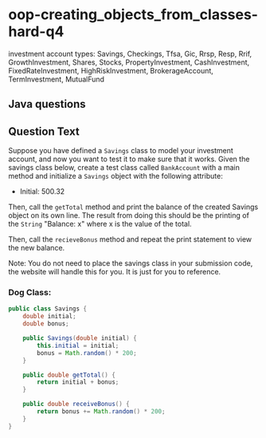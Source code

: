 # oop-creating_objects_from_classes-hard-q4

investment account types:
Savings, Checkings, Tfsa, Gic, Rrsp, Resp, Rrif, GrowthInvestment, Shares, Stocks, PropertyInvestment, CashInvestment,
FixedRateInvestment, HighRiskInvestment, BrokerageAccount, TermInvestment, MutualFund

## Java questions

## Question Text

Suppose you have defined a `Savings` class to model your investment account, and now you want to test it to make sure 
that it works. Given the savings class below, create a test class called `BankAccount` with a main method and 
initialize a `Savings` object with the following attribute:
- Initial: 500.32

Then, call the `getTotal` method and print the balance of the created Savings object on its own line. The result from 
doing this should be the printing of the `String` "Balance: x" where x is the value of the total.

Then, call the `recieveBonus` method and repeat the print statement to view the new balance.

Note: You do not need to place the savings class in your submission code, the website will handle this for you. It is 
just for you to reference.

### Dog Class:

```java
public class Savings {
    double initial;
    double bonus;

    public Savings(double initial) {
        this.initial = initial;
        bonus = Math.random() * 200;
    }

    public double getTotal() {
        return initial + bonus;
    }

    public double receiveBonus() {
        return bonus += Math.random() * 200;
    }
}
```
